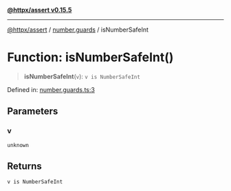 [**@httpx/assert v0.15.5**](../../README.md)

***

[@httpx/assert](../../README.md) / [number.guards](../README.md) / isNumberSafeInt

# Function: isNumberSafeInt()

> **isNumberSafeInt**(`v`): `v is NumberSafeInt`

Defined in: [number.guards.ts:3](https://github.com/belgattitude/httpx/blob/7903e9ebf18607df55b9a2972c85cfc54f82587a/packages/assert/src/number.guards.ts#L3)

## Parameters

### v

`unknown`

## Returns

`v is NumberSafeInt`
